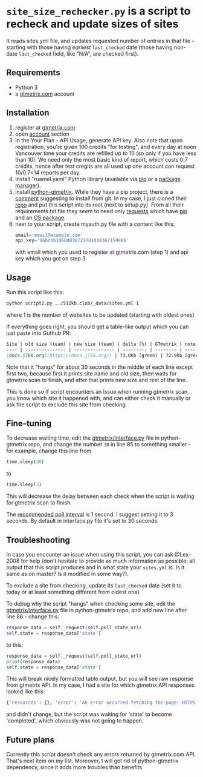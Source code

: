 # `site_size_rechecker.py` is a script to recheck and update sizes of sites

It reads sites.yml file,
and updates requested number of entries in that file -
starting with those having _earliest_ `last_checked` date
(those having non-date `last_checked` field, like "N/A", are checked first).

## Requirements

* Python 3
* a [gtmetrix.com](https://gtmetrix.com/) account

## Installation

1. register at [gtmetrix.com](https://gtmetrix.com/)
2. open [account](https://gtmetrix.com/dashboard/account) section
3. In the Your Plan - API Usage, generate API key.
    Also note that upon registration, you're given 100 credits "for testing", and every day at noon Vancouver time your credits are refilled _up to_ 10 (so only if you have less than 10). We need only the most basic kind of report, which costs 0.7 credits, hence after test cregits are all used up one account can request 10/0.7=14 reports per day.
4. Install "ruamel.yaml" Python library (available via [pip][yml-pip] or a [package manager][yml-arch]).
5. install [python-gtmetrix][repo].
    While they have a pip project, there is a [comment](https://github.com/aisayko/python-gtmetrix/issues/13#issuecomment-781785672) suggesting to install from git. In my case, I just cloned their [repo][] and put this script into its root (next to setup.py). From all their requirements.txt file they seem to need only [requests][req] which have [pip][req-pip] and an [OS package][req-os].
6. next to your script, create myauth.py file with a content like this:
    ```py
    email='email@example.com'
    api_key='96bcab1060d838723701010387159086'
    ```
    with email which you used to register at gtmetrix.com (step 1) and api key which you got on step 3

[repo]: https://github.com/aisayko/python-gtmetrix

[req]: http://python-requests.org/
[req-pip]: https://pypi.org/project/requests/
[req-os]: https://archlinux.org/packages/extra/any/python-requests/
[yml-pip]: https://pypi.org/project/ruamel.yaml/
[yml-arch]: https://archlinux.org/packages/community/any/python-ruamel-yaml/

## Usage

Run this script like this:
```sh
python script2.py ../512kb.club/_data/sites.yml 1
```
where 1 is the number of websites to be updated (starting with oldest ones)

If everything goes right, you should get a table-like output which you can just paste into Guthub PR:
```md
Site | old size (team) | new size (team) | delta (%) | GTmetrix | note
---- | --------------- | --------------- | --------- | -------- | ----
[docs.j7k6.org](https://docs.j7k6.org/) | 73.0kb (green) | 72.9kb (green) | -0.1kb (-0%) | [report](https://GTmetrix.com/reports/docs.j7k6.org/PkIra4ns/#waterfall) |
```
Note that it "hangs" for about 30 seconds in the middle of each line except first two,
because first it prints site name and old size,
then waits for gtmetrix scan to finish,
and after that prints new size and rest of the line.

This is done so if script encounters an issue when running gtmetrix scan,
you know which site it happened with,
and can either check it manually or ask the script to exclude this site from checking.

## Fine-tuning

To decrease waiting time,
edit the [gtmetrix/interface.py][int] file in python-gtmetrix repo,
and change the number `30` in line 85 to something smaller - for example, change this line from
```py
time.sleep(30)
```
to
```py
time.sleep(3)
```
This will decrease the delay between each check when the script is waiting for gtmetrix scan to finish.

The [recommended poll interval][rec] is 1 second.
I suggest setting it to 3 seconds.
By default in interface.py file it's set to 30 seconds.

[int]: https://github.com/aisayko/python-gtmetrix/blob/master/gtmetrix/interface.py#L85
[rec]: https://gtmetrix.com/api/docs/0.1/#api-test-state

## Troubleshooting

In case you encounter an issue when using this script,
you can ask @Lex-2008 for help
(don't hesitate to provide as much information as possible:
all output that this script produces and in what state your `sites.yml` is.
Is it same as on master? Is it modified in some way?).

To exclude a site from checking, update its `last_checked` date
(set it to today or at least something different from oldest one).

To debug why the script "hangs" when checking some site,
edit the [gtmetrix/interface.py][int2] file in python-gtmetrix repo,
and add new line after line 86 - change this:
```py
response_data = self._request(self.poll_state_url)
self.state = response_data['state']
```
to this:
```py
response_data = self._request(self.poll_state_url)
print(response_data)
self.state = response_data['state']
```
This will break nicely formatted table output,
but you will see raw response from gtmetrix API.
In my case, I had a site for which gtmetrix API responses looked like this:
```sh
{'resources': {}, 'error': 'An error occurred fetching the page: HTTPS error: hostname verification failed', 'results': {}, 'state': 'error'}
```
and didn't change, but the script was waiting for 'state' to become 'completed', which obviously was not going to happen.

[int2]: https://github.com/aisayko/python-gtmetrix/blob/master/gtmetrix/interface.py#L86

## Future plans

Currently this script doesn't check any errors returned by gtmetrix.com API. That's next item on my list. Moreover, I will get rid of python-gtmetrix dependency, since it adds more troubles than benefits.
